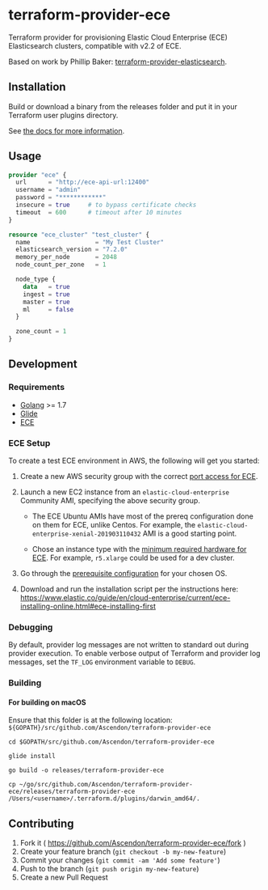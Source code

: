 # terraform-provider-ece

Terraform provider for provisioning Elastic Cloud Enterprise (ECE) Elasticsearch clusters, compatible with v2.2 of ECE. 

Based on work by Phillip Baker: [terraform-provider-elasticsearch](https://github.com/phillbaker/terraform-provider-elasticsearch).

## Installation

Build or download a binary from the releases folder and put it in your Terraform user plugins directory.

See [the docs for more information](https://www.terraform.io/docs/plugins/basics.html).

## Usage

```tf
provider "ece" {
  url      = "http://ece-api-url:12400"
  username = "admin"
  password = "************"
  insecure = true     # to bypass certificate checks
  timeout  = 600      # timeout after 10 minutes
}

resource "ece_cluster" "test_cluster" {
  name                  = "My Test Cluster"
  elasticsearch_version = "7.2.0"
  memory_per_node       = 2048
  node_count_per_zone   = 1

  node_type {
    data   = true
    ingest = true
    master = true
    ml     = false
  }

  zone_count = 1
}
```

## Development

### Requirements

* [Golang](https://golang.org/dl/) >= 1.7
* [Glide](https://github.com/Masterminds/glide)
* [ECE](https://www.elastic.co/downloads/enterprise)

### ECE Setup

To create a test ECE environment in AWS, the following will get you started:

1) Create a new AWS security group with the correct [port access for ECE](https://www.elastic.co/guide/en/cloud-enterprise/current/ece-prereqs-networking.html).

2) Launch a new EC2 instance from an `elastic-cloud-enterprise` Community AMI, specifying the above security group.

    * The ECE Ubuntu AMIs have most of the prereq configuration done on them for ECE, unlike Centos. For example, the `elastic-cloud-enterprise-xenial-201903110432` AMI is a good starting point.

    * Chose an instance type with the [minimum required hardware for ECE](https://www.elastic.co/guide/en/cloud-enterprise/current/ece-prereqs-hardware.html). For example, `r5.xlarge` could be used for a dev cluster.

2) Go through the [prerequisite configuration](https://www.elastic.co/guide/en/cloud-enterprise/current/ece-prereqs-software.html) for your chosen OS.

3) Download and run the installation script per the instructions here: https://www.elastic.co/guide/en/cloud-enterprise/current/ece-installing-online.html#ece-installing-first

### Debugging

By default, provider log messages are not written to standard out during provider execution. To enable verbose output of Terraform and provider log messages, set the `TF_LOG` environment variable to `DEBUG`.

### Building

#### For building on macOS

Ensure that this folder is at the following location: `${GOPATH}/src/github.com/Ascendon/terraform-provider-ece`

```
cd $GOPATH/src/github.com/Ascendon/terraform-provider-ece

glide install

go build -o releases/terraform-provider-ece

cp ~/go/src/github.com/Ascendon/terraform-provider-ece/releases/terraform-provider-ece /Users/<username>/.terraform.d/plugins/darwin_amd64/.
```

## Contributing

1. Fork it ( https://github.com/Ascendon/terraform-provider-ece/fork )
2. Create your feature branch (`git checkout -b my-new-feature`)
3. Commit your changes (`git commit -am 'Add some feature'`)
4. Push to the branch (`git push origin my-new-feature`)
5. Create a new Pull Request
